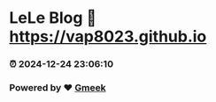 # LeLe Blog :link: https://vap8023.github.io 
### :alarm_clock: 2024-12-24 23:06:10 
### Powered by :heart: [Gmeek](https://github.com/Meekdai/Gmeek)
